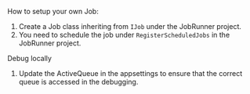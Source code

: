﻿How to setup your own Job: 

1. Create a Job class inheriting from `IJob` under the JobRunner project.
2. You need to schedule the job under `RegisterScheduledJobs` in the JobRunner project. 

Debug locally
1. Update the ActiveQueue in the appsettings to ensure that the correct queue is accessed in the debugging. 

